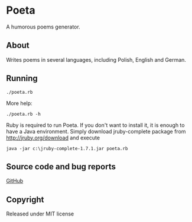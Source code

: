 Poeta
=====

A humorous poems generator.

About
-----

Writes poems in several languages, including Polish, English and German.

Running
-------

    ./poeta.rb

More help:

    ./poeta.rb -h

Ruby is required to run Poeta. If you don't want to install it, it is enough to have a Java environment. Simply download jruby-complete package from http://jruby.org/download and execute

    java -jar c:\jruby-complete-1.7.1.jar poeta.rb

Source code and bug reports
---------------------------

[GitHub](https://github.com/Derbeth/poeta)

Copyright
---------

Released under MIT license
